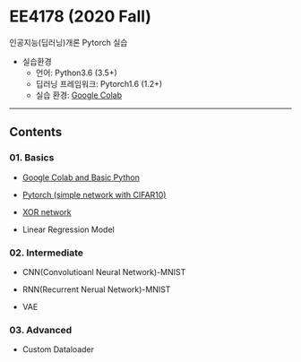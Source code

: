 # EE4178 (2020 Fall)
인공지능(딥러닝)개론
Pytorch 실습
- 실습환경
  * 언어: Python3.6 (3.5+)
  * 딥러닝 프레임워크: Pytorch1.6 (1.2+)
  * 실습 환경: [Google Colab](https://colab.research.google.com/notebooks/intro.ipynb#recent=true)
 

---

## Contents

### 01. Basics

- [Google Colab and Basic Python](https://github.com/Hyejin-Koo/EE4178/blob/main/01.Basics/%5BIntro%5D_Google_Colab_and_Basic_Python.ipynb)

- [Pytorch (simple network with CIFAR10)](https://github.com/Hyejin-Koo/EE4178/blob/main/01.Basics/%5BIntro%5D_Pytorch_(simple_network_with_CIFAR10).ipynb)

- [XOR network](https://github.com/Hyejin-Koo/EE4178/blob/main/01.Basics/%5BIntro%5D_XOR_network.ipynb)

- Linear Regression Model


### 02. Intermediate

- CNN(Convolutioanl Neural Network)-MNIST

- RNN(Recurrent Nerual Network)-MNIST

- VAE

### 03. Advanced

- Custom Dataloader


